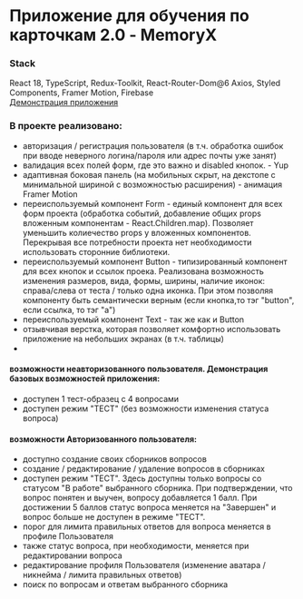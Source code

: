 # Приложение для обучения по карточкам 2.0 - MemoryX

### Stack

React 18, TypeScript, Redux-Toolkit, React-Router-Dom@6 Axios, Styled Components, Framer Motion, Firebase  
[Демонстрация приложения](https://fir-memoryx-2.firebaseapp.com/)

### В проекте реализовано:

- авторизация / регистрация пользователя (в т.ч. обработка ошибок при вводе неверного логина/пароля или адрес почты уже занят)
- валидация всех полей форм, где это важно и disabled кнопок. - Yup
- адаптивная боковая панель (на мобильных скрыт, на декстопе с минимальной шириной с возможностью расширения) - анимация Framer Motion
- переиспользуемый компонент Form - единый компонент для всех форм проекта (обработка событий, добавление общих props вложенным компонентам - React.Children.map). Позволяет уменьшить колиечество props у вложенных компонентов. Перекрывая все потребности проекта нет необходимости использовать сторонние библиотеки.
- переиспользуемый компонент Button - типизированный компонент для всех кнопок и ссылок проека. Реализована возможность изменения размеров, вида, формы, ширины, наличие иконок: справа/слева от теста / только одна иконка. При этом позволяя компоненту быть семантически верным (если кнопка,то тэг "button", если ссылка, то тэг "a")
- переиспользуемый компонент Text - так же как и Button
- отзывчивая верстка, которая позволяет комфортно использовать приложение на небольших экранах (в т.ч. таблицы)
-

#### возможности неавторизованного пользователя. Демонстрация базовых возможностей приложения:

- доступен 1 тест-образец с 4 вопросами
- доступен режим "ТЕСТ" (без возможности изменения статуса вопроса)

#### возможности Авторизованного пользователя:

- доступно создание своих сборников вопросов
- создание / редактирование / удаление вопросов в сборниках
- доступен режим "ТЕСТ". Здесь доступны только вопросы со статусом "В работе" выбранного сборника. При подтверждении, что вопрос понятен и выучен, вопросу добавляется 1 балл. При достижении 5 баллов статус вопроса меняется на "Завершен" и вопрос больше не доступен в режиме "ТЕСТ".
- порог для лимита правильных ответов для вопроса меняется в профиле Пользователя
- также статус вопроса, при необходимости, меняется при редактировании вопроса
- редактирование профиля Пользователя (изменение аватара / никнейма / лимита правильных ответов)
- поиск по вопросам и ответам выбранного сборника

